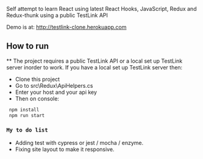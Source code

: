 Self attempt to learn React using latest React Hooks, JavaScript, Redux and Redux-thunk using a public TestLink API

Demo is at: http://testlink-clone.herokuapp.com

## How to run
** The project requires a public TestLink API or a local set up TestLink server inorder to work.
If you have a local set up TestLink server then:
+ Clone this project
+ Go to src\Redux\ApiHelpers.cs
+ Enter your host and your api key
+ Then on console:

```bash
 npm install
 npm run start
 ```

### `My to do list`
+ Adding test with cypress or jest / mocha / enzyme.
+ Fixing site layout to make it responsive.




